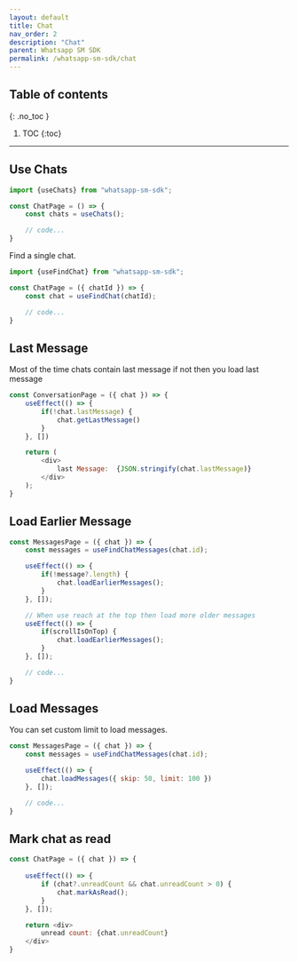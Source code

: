 ```yaml
---
layout: default
title: Chat
nav_order: 2
description: "Chat"
parent: Whatsapp SM SDK
permalink: /whatsapp-sm-sdk/chat
---
```


## Table of contents
{: .no_toc }

1. TOC
{:toc}

---

## Use Chats
```js
import {useChats} from "whatsapp-sm-sdk";

const ChatPage = () => {
    const chats = useChats();

    // code...
}
```

Find a single chat.
```js
import {useFindChat} from "whatsapp-sm-sdk";

const ChatPage = ({ chatId }) => {
    const chat = useFindChat(chatId);

    // code...
}
```


## Last Message

Most of the time chats contain last message if not then you load last message

```js
const ConversationPage = ({ chat }) => {
    useEffect(() => {
        if(!chat.lastMessage) {
            chat.getLastMessage()
        }
    }, [])

    return (
        <div>
            last Message:  {JSON.stringify(chat.lastMessage)}
        </div>
    );
}
```

## Load Earlier Message

```js
const MessagesPage = ({ chat }) => {
    const messages = useFindChatMessages(chat.id);

    useEffect(() => {
        if(!message?.length) {
            chat.loadEarlierMessages();
        }
    }, []);

    // When use reach at the top then load more older messages
    useEffect(() => {
        if(scrollIsOnTop) {
            chat.loadEarlierMessages();
        }
    }, []);

    // code...
}
```

## Load Messages

You can set custom limit to load messages.

```js
const MessagesPage = ({ chat }) => {
    const messages = useFindChatMessages(chat.id);

    useEffect(() => {
        chat.loadMessages({ skip: 50, limit: 100 })
    }, []);

    // code...
}
```

## Mark chat as read

```js
const ChatPage = ({ chat }) => {
    
    useEffect(() => {
        if (chat?.unreadCount && chat.unreadCount > 0) {
            chat.markAsRead();
        }
    }, []);

    return <div>
        unread count: {chat.unreadCount}
    </div>
}
```